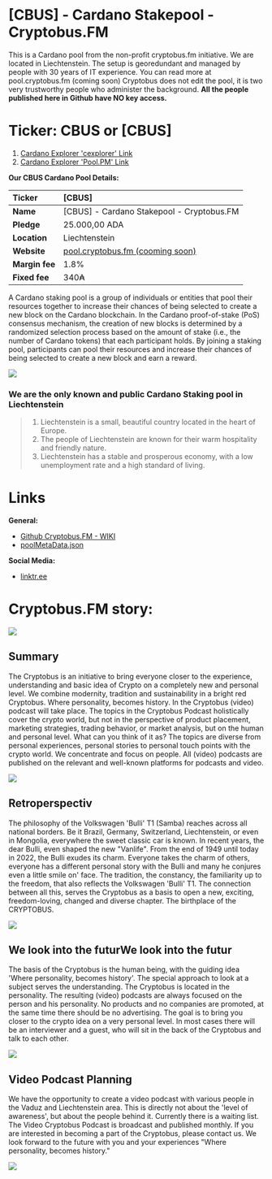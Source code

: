 # [CBUS] - Cardano Stakepool - Cryptobus.FM
This is a Cardano pool from the non-profit cryptobus.fm initiative. We are located in Liechtenstein. 
The setup is georedundant and managed by people with 30 years of IT experience. You can read more at pool.cryptobus.fm (coming soon) Cryptobus does not edit the pool, it is two very trustworthy people who administer the background. **All the people published here in Github have NO key access.**

# Ticker: CBUS or [CBUS]
1. [Cardano Explorer 'cexplorer' Link](https://cexplorer.io/pool/pool1khwvcz8jz9auk53k698ywgr6ams27hrz20vnwqx2d4xggscp93f)
2. [Cardano Explorer 'Pool.PM' Link](https://pool.pm/b5dccc08f2117bcb5236d14e47207aeee0af5c6253d93700ca6d4c84)

**Our CBUS Cardano Pool Details:**

| Ticker  | [CBUS]  |
| :------------ | :------------ |
|  **Name**  | [CBUS] - Cardano Stakepool - Cryptobus.FM  |
|  **Pledge**  | 25.000,00 ADA  |
|  **Location**  | Liechtenstein   |
|  **Website**  | [pool.cryptobus.fm (cooming soon)](https://pool.cryptobus.fm)  |
|  **Margin fee**  | 1.8%  |
|  **Fixed fee**  | 340₳  |

A Cardano staking pool is a group of individuals or entities that pool their resources together to increase their chances of being selected to create a new block on the Cardano blockchain. In the Cardano proof-of-stake (PoS) consensus mechanism, the creation of new blocks is determined by a randomized selection process based on the amount of stake (i.e., the number of Cardano tokens) that each participant holds. By joining a staking pool, participants can pool their resources and increase their chances of being selected to create a new block and earn a reward.

![](https://burgenarchiv.de/grafiken/heads/liechtenstein/schloss-vaduz.webp)

### **We are the only known and public Cardano Staking pool in Liechtenstein** 
> 1. Liechtenstein is a small, beautiful country located in the heart of Europe.
> 2. The people of Liechtenstein are known for their warm hospitality and friendly nature.
> 3. Liechtenstein has a stable and prosperous economy, with a low unemployment rate and a high standard of living.


# Links

**General:**
- [Github Cryptobus.FM - WIKI](https://github.com/Hodl10-AG/CBUS-Cardano-Pool-cryptobus.fm/wiki/WIKI---Stakepool-Cryotpbus.fm)
- [poolMetaData.json](https://tinyurl.com/yf5brbjf)

**Social Media:**
- [linktr.ee](https://linktr.ee/cryptobus_fm)


# Cryptobus.FM story:

![](https://media.licdn.com/dms/image/D4D12AQH-3xL6cZVB_Q/article-inline_image-shrink_1500_2232/0/1660145443839?e=1676505600&v=beta&t=l7komVTH7pvQKHDO_fxxiKg-Yj2lnmZZWAQdbXowzZ0)

## Summary
The Cryptobus is an initiative to bring everyone closer to the experience, understanding and basic idea of Crypto on a completely new and personal level. We combine modernity, tradition and sustainability in a bright red Cryptobus. Where personality, becomes history. In the Cryptobus (video) podcast will take place. The topics in the Cryptobus Podcast holistically cover the crypto world, but not in the perspective of product placement, marketing strategies, trading behavior, or market analysis, but on the human and personal level. What can you think of it as? The topics are diverse from personal experiences, personal stories to personal touch points with the crypto world. We concentrate and focus on people. All (video) podcasts are published on the relevant and well-known platforms for podcasts and video. 

![](https://media.licdn.com/dms/image/D4D12AQHrU-1VmHOZPg/article-inline_image-shrink_1500_2232/0/1660145455076?e=1676505600&v=beta&t=-MRMtzrVyjZr7_cQ1YA_vHfwzjvPpU7crIa6lD3r85Q)

## Retroperspectiv
The philosophy of the Volkswagen 'Bulli' T1 (Samba) reaches across all national borders. Be it Brazil, Germany, Switzerland, Liechtenstein, or even in Mongolia, everywhere the sweet classic car is known. In recent years, the dear Bulli, even shaped the new "Vanlife". From the end of 1949 until today in 2022, the Bulli exudes its charm. Everyone takes the charm of others, everyone has a different personal story with the Bulli and many he conjures even a little smile on' face. The tradition, the constancy, the familiarity up to the freedom, that also reflects the Volkswagen 'Bulli' T1. The connection between all this, serves the Cryptobus as a basis to open a new, exciting, freedom-loving, changed and diverse chapter. The birthplace of the CRYPTOBUS.

![](https://media.licdn.com/dms/image/D4D12AQERAWUyyMSeYg/article-inline_image-shrink_1500_2232/0/1660145466816?e=1676505600&v=beta&t=sRDs03XAuLBnE7M-Gt88mRx5opDGvb4qmk5PASYtP3g)

## We look into the futurWe look into the futur
The basis of the Cryptobus is the human being, with the guiding idea 'Where personality, becomes history'. The special approach to look at a subject serves the understanding. The Cryptobus is located in the personality. The resulting (video) podcasts are always focused on the person and his personality. No products and no companies are promoted, at the same time there should be no advertising. The goal is to bring you closer to the crypto idea on a very personal level. In most cases there will be an interviewer and a guest, who will sit in the back of the Cryptobus and talk to each other. 


![](https://media.licdn.com/dms/image/D4D12AQEl7UHROedyog/article-inline_image-shrink_1500_2232/0/1660145478956?e=1676505600&v=beta&t=0Vl5VLIDe9d3Qk_rM9WBvmbLwO9M-q0_lNI-uW--Id0)

## Video Podcast Planning
We have the opportunity to create a video podcast with various people in the Vaduz and Liechtenstein area. This is directly not about the 'level of awareness', but about the people behind it. Currently there is a waiting list. The Video Cryptobus Podcast is broadcast and published monthly. If you are interested in becoming a part of the Cryptobus, please contact us. We look forward to the future with you and your experiences "Where personality, becomes history."

![](https://media.licdn.com/dms/image/D4D12AQHwLOnA2qzbHw/article-inline_image-shrink_1500_2232/0/1660145489729?e=1676505600&v=beta&t=1iv9HHb86WNIWIjO0ZnO0GovKloC3QqzzKgutagzK-Y)
